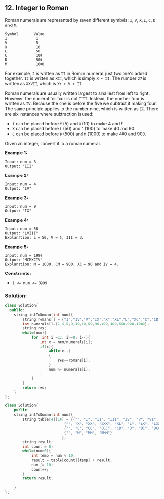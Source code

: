 ﻿## 12. Integer to Roman

Roman numerals are represented by seven different symbols: `I`, `V`, `X`, `L`, `C`, `D` and `M`.

```
Symbol       Value
I             1
V             5
X             10
L             50
C             100
D             500
M             1000
```

For example, `2` is written as `II` in Roman numeral, just two one's added together. `12` is written as `XII`, which is simply `X + II`. The number `27` is written as `XXVII`, which is `XX + V + II`.

Roman numerals are usually written largest to smallest from left to right. However, the numeral for four is not `IIII`. Instead, the number four is written as `IV`. Because the one is before the five we subtract it making four. The same principle applies to the number nine, which is written as `IX`. There are six instances where subtraction is used:

- `I` can be placed before `V` (5) and `X` (10) to make 4 and 9. 
- `X` can be placed before `L` (50) and `C` (100) to make 40 and 90. 
- `C` can be placed before `D` (500) and `M` (1000) to make 400 and 900.

Given an integer, convert it to a roman numeral.

 

**Example 1:**

```
Input: num = 3
Output: "III"
```

**Example 2:**

```
Input: num = 4
Output: "IV"
```

**Example 3:**

```
Input: num = 9
Output: "IX"
```

**Example 4:**

```
Input: num = 58
Output: "LVIII"
Explanation: L = 50, V = 5, III = 3.
```

**Example 5:**

```
Input: num = 1994
Output: "MCMXCIV"
Explanation: M = 1000, CM = 900, XC = 90 and IV = 4.
```

 

**Constraints:**

- `1 <= num <= 3999`



### Solution:

```cpp
class Solution{
  public:
    string intToRoman(int num){
        string romans[] = {"I","IV","V","IX","X","XL","L","XC","C","CD","D","CM","M"};
        int numerals[]={1,4,5,9,10,40,50,90,100,400,500,900,1000};
        string res;
        while(num){
            for (int i =12; i>=0; i--){
                int x = num/numerals[i];
                if(x){
                    while(x--)
                    {
                        res+=romans[i];
                    }
                    num %= numerals[i];
                }
            }
        }
        return res;
    }
};
```

```cpp
class Solution{
    public:
    string intToRoman(int num){
        string table[4][10] = {{"", "I", "II", "III", "IV", "V", "VI", "VII", "VIII", "IX"},
                           {"", "X", "XX", "XXX", "XL", "L", "LX", "LXX", "LXXX", "XC"},
                           {"", "C", "CC", "CCC", "CD", "D", "DC", "DCC", "DCCC", "CM"},
                           {"", "M", "MM", "MMM"}
                          };
        string result;
        int count = 0;
        while(num>0){
            int temp = num % 10;
            result = table[count][temp] + result;
            num /= 10;
            count++;
        }
        return result;
        
    }
};
```

